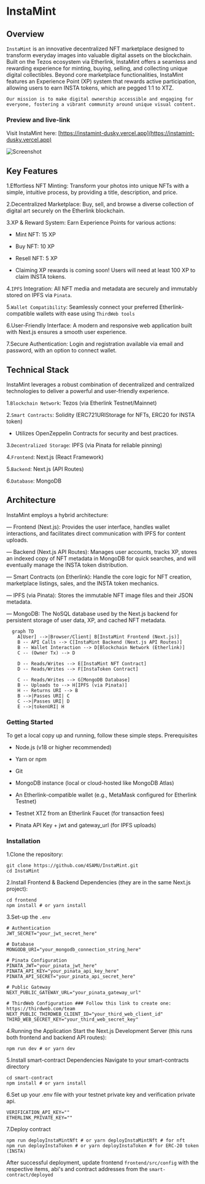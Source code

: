 # InstaMint

## Overview

`InstaMint` is an innovative decentralized NFT marketplace designed to transform everyday images into valuable digital assets on the blockchain. Built on the Tezos ecosystem via Etherlink, InstaMint offers a seamless and rewarding experience for minting, buying, selling, and collecting unique digital collectibles. Beyond core marketplace functionalities, InstaMint features an Experience Point (XP) system that rewards active participation, allowing users to earn INSTA tokens, which are pegged 1:1 to XTZ.

`Our mission is to make digital ownership accessible and engaging for everyone, fostering a vibrant community around unique visual content.`

### Preview and live-link

Visit InstaMint here: [https://instamint-dusky.vercel.app](https://instamint-dusky.vercel.app)

![Screenshot](https://api.microlink.io?url=https://instamint-dusky.vercel.app//&screenshot=true&meta=false&embed=screenshot.url)

## Key Features

1.Effortless NFT Minting: Transform your photos into unique NFTs with a simple, intuitive process, by providing a title, description, and price.

2.Decentralized Marketplace: Buy, sell, and browse a diverse collection of digital art securely on the Etherlink blockchain.

3.XP & Reward System: Earn Experience Points for various actions:

- Mint NFT: 15 XP

- Buy NFT: 10 XP

- Resell NFT: 5 XP

- Claiming XP rewards is coming soon! Users will need at least 100 XP to claim INSTA tokens.

4.`IPFS` Integration: All NFT media and metadata are securely and immutably stored on IPFS via `Pinata`.

5.`Wallet Compatibility`: Seamlessly connect your preferred Etherlink-compatible wallets with ease using `ThirdWeb tools`

6.User-Friendly Interface: A modern and responsive web application built with Next.js ensures a smooth user experience.

7.Secure Authentication: Login and registration available via email and password, with an option to connect wallet.

## Technical Stack

InstaMint leverages a robust combination of decentralized and centralized technologies to deliver a powerful and user-friendly experience.

1.`Blockchain Network`: Tezos (via Etherlink Testnet/Mainnet)

2.`Smart Contracts`: Solidity (ERC721URIStorage for NFTs, ERC20 for INSTA token)

- Utilizes OpenZeppelin Contracts for security and best practices.

3.`Decentralized Storage`: IPFS (via Pinata for reliable pinning)

4.`Frontend`: Next.js (React Framework)

5.`Backend`: Next.js (API Routes)

6.`Database`: MongoDB

## Architecture

InstaMint employs a hybrid architecture:

— Frontend (Next.js): Provides the user interface, handles wallet interactions, and facilitates direct communication with IPFS for content uploads.

— Backend (Next.js API Routes): Manages user accounts, tracks XP, stores an indexed copy of NFT metadata in MongoDB for quick searches, and will eventually manage the INSTA token distribution.

— Smart Contracts (on Etherlink): Handle the core logic for NFT creation, marketplace listings, sales, and the INSTA token mechanics.

— IPFS (via Pinata): Stores the immutable NFT image files and their JSON metadata.

— MongoDB: The NoSQL database used by the Next.js backend for persistent storage of user data, XP, and cached NFT metadata.

```shell
  graph TD
    A[User] -->|Browser/Client| B[InstaMint Frontend (Next.js)]
    B -- API Calls --> C[InstaMint Backend (Next.js API Routes)]
    B -- Wallet Interaction --> D[Blockchain Network (Etherlink)]
    C -- (Owner Tx) --> D

    D -- Reads/Writes --> E[InstaMint NFT Contract]
    D -- Reads/Writes --> F[InstaToken Contract]

    C -- Reads/Writes --> G[MongoDB Database]
    B -- Uploads to --> H[IPFS (via Pinata)]
    H -- Returns URI --> B
    B -->|Passes URI| C
    C -->|Passes URI| D
    E -->|tokenURI| H
```

### Getting Started

To get a local copy up and running, follow these simple steps.
Prerequisites

- Node.js (v18 or higher recommended)

- Yarn or npm

- Git

- MongoDB instance (local or cloud-hosted like MongoDB Atlas)

- An Etherlink-compatible wallet (e.g., MetaMask configured for Etherlink Testnet)

- Testnet XTZ from an Etherlink Faucet (for transaction fees)

- Pinata API Key + jwt and gateway_url (for IPFS uploads)

### Installation

1.Clone the repository:

```Shell
git clone https://github.com/4SAMU/InstaMint.git
cd InstaMint
```

2.Install Frontend & Backend Dependencies (they are in the same Next.js project):

```Shell
cd frontend
npm install # or yarn install
```

3.Set-up the `.env`

```shell
# Authentication
JWT_SECRET="your_jwt_secret_here"

# Database
MONGODB_URI="your_mongodb_connection_string_here"

# Pinata Configuration
PINATA_JWT="your_pinata_jwt_here"
PINATA_API_KEY="your_pinata_api_key_here"
PINATA_API_SECRET="your_pinata_api_secret_here"

# Public Gateway
NEXT_PUBLIC_GATEWAY_URL="your_pinata_gateway_url"

# ThirdWeb Configuration ### Follow this link to create one: https://thirdweb.com/team
NEXT_PUBLIC_THIRDWEB_CLIENT_ID="your_third_web_client_id"
THIRD_WEB_SECRET_KEY="your_third_web_secret_key"

```

4.Running the Application
Start the Next.js Development Server (this runs both frontend and backend API routes):

```Shell
npm run dev # or yarn dev
```

5.Install smart-contract Dependencies
Navigate to your smart-contracts directory

```Shell
cd smart-contract
npm install # or yarn install
```

6.Set up your .env file with your testnet private key and verification private api.

```Shell
VERIFICATION_API_KEY=""
ETHERLINK_PRIVATE_KEY=""
```

7.Deploy contract

```Shell
npm run deployInstaMintNft # or yarn deployInstaMintNft # for nft
npm run deployInstaToken # or yarn deployInstaToken # for ERC-20 token (INSTA)
```

After successful deployment, update frontend `frontend/src/config` with the respective items, abi's and contract addresses from the `smart-contract/deployed`

